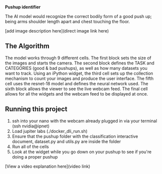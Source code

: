 **Pushup identifier**

The AI model would recognize the correct bodily form of a good push up; being arms shoulder length apart and chest touching the floor. 

 

[add image description here](direct image link here)

## The Algorithm
The model works through 9 different cells. The first block sets the size of the images and starts the camera. The second block defines the TASK and CATEGORIES (good & bad pushups), as well as how many datasets you want to track. Using an iPython widget, the third cell sets up the collection mechanism to count your images and produce the user interface. The fifth cell uses the resnet-18 model and defines the neural network used. The sixth block allows the viewer to see the live webcam feed. The final cell allows for all the widgets and the webcam feed to be displayed at once. 

## Running this project

1. ssh into your nano with the webcam already plugged in via your terminal (ssh nvidia@ipnet)
2. Load jupiter labs (./docker_dli_run.sh)
3. Ensure that the pushup folder with the classification interactive document, dataset.py and utils.py are inside the folder
4. Run all of the cells
5. Look at the widget while you go down on your pushup to see if you're doing a proper pushup

[View a video explanation here](video link)
